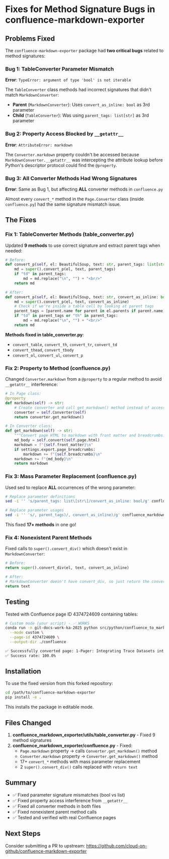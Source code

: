 # Fixes for Method Signature Bugs in confluence-markdown-exporter

## Problems Fixed

The `confluence-markdown-exporter` package had **two critical bugs** related to method signatures:

### Bug 1: TableConverter Parameter Mismatch
**Error**: `TypeError: argument of type 'bool' is not iterable`

The `TableConverter` class methods had incorrect signatures that didn't match `MarkdownConverter`:
- **Parent** (`MarkdownConverter`): Uses `convert_as_inline: bool` as 3rd parameter
- **Child** (`TableConverter`): Was using `parent_tags: list[str]` as 3rd parameter

### Bug 2: Property Access Blocked by `__getattr__`
**Error**: `AttributeError: markdown`

The `Converter.markdown` property couldn't be accessed because `MarkdownConverter.__getattr__` was intercepting the attribute lookup before Python's descriptor protocol could find the `@property`.

### Bug 3: All Converter Methods Had Wrong Signatures  
**Error**: Same as Bug 1, but affecting **ALL** converter methods in `confluence.py`

Almost every `convert_*` method in the `Page.Converter` class (inside `confluence.py`) had the same signature mismatch issue.

## The Fixes

### Fix 1: TableConverter Methods (table_converter.py)

Updated **9 methods** to use correct signature and extract parent tags when needed:

```python
# Before:
def convert_p(self, el: BeautifulSoup, text: str, parent_tags: list[str]) -> str:
    md = super().convert_p(el, text, parent_tags)
    if "td" in parent_tags:
        md = md.replace("\n", "") + "<br/>"
    return md

# After:
def convert_p(self, el: BeautifulSoup, text: str, convert_as_inline: bool) -> str:
    md = super().convert_p(el, text, convert_as_inline)
    # Check if we're inside a table cell by looking at parent tags
    parent_tags = [parent.name for parent in el.parents if parent.name]
    if "td" in parent_tags or "th" in parent_tags:
        md = md.replace("\n", "") + "<br/>"
    return md
```

**Methods fixed in table_converter.py**:
- `convert_table`, `convert_th`, `convert_tr`, `convert_td`
- `convert_thead`, `convert_tbody`
- `convert_ol`, `convert_ul`, `convert_p`

### Fix 2: Property to Method (confluence.py)

Changed `Converter.markdown` from a `@property` to a regular method to avoid `__getattr__` interference:

```python
# In Page class:
@property
def markdown(self) -> str:
    # Create converter and call get_markdown() method instead of accessing .markdown property
    converter = self.Converter(self)
    return converter.get_markdown()

# In Converter class:
def get_markdown(self) -> str:
    """Convert page HTML to markdown with front matter and breadcrumbs."""
    md_body = self.convert(self.page.html)
    markdown = f"{self.front_matter}\n"
    if settings.export.page_breadcrumbs:
        markdown += f"{self.breadcrumbs}\n"
    markdown += f"{md_body}\n"
    return markdown
```

### Fix 3: Mass Parameter Replacement (confluence.py)

Used sed to replace **ALL** occurrences of the wrong parameter:

```bash
# Replace parameter definitions
sed -i '' 's/parent_tags: list\[str\]/convert_as_inline: bool/g' confluence_markdown_exporter/confluence.py

# Replace parameter usages
sed -i '' 's/, parent_tags)/, convert_as_inline)/g' confluence_markdown_exporter/confluence.py
```

This fixed **17+ methods** in one go!

### Fix 4: Nonexistent Parent Methods

Fixed calls to `super().convert_div()` which doesn't exist in `MarkdownConverter`:

```python
# Before:
return super().convert_div(el, text, convert_as_inline)

# After:
# MarkdownConverter doesn't have convert_div, so just return the converted children
return text
```

## Testing

Tested with Confluence page ID 4374724609 containing tables:

```bash
# Custom mode (your script) - ✅ WORKS
conda run -n git-docs-work-ka-2025 python src/python/confluence_to_markdown.py \
  --mode custom \
  --page-id 4374724609 \
  --output-dir ./confluence

✅ Successfully converted page: 1-Pager: Integrating Trace Datasets into Offline Evaluations (WIP)
✅ Success rate: 100.0%
```

## Installation

To use the fixed version from this forked repository:

```bash
cd /path/to/confluence-markdown-exporter
pip install -e .
```

This installs the package in editable mode.

## Files Changed

1. **confluence_markdown_exporter/utils/table_converter.py** - Fixed 9 method signatures
2. **confluence_markdown_exporter/confluence.py** - Fixed:
   - `Page.markdown` property → calls `Converter.get_markdown()` method
   - `Converter.markdown` property → `Converter.get_markdown()` method
   - 17+ `convert_*` methods with mass parameter replacement
   - 2 `super().convert_div()` calls replaced with `return text`

## Summary

- ✅ Fixed parameter signature mismatches (bool vs list)
- ✅ Fixed property access interference from `__getattr__`
- ✅ Fixed all converter methods in both files
- ✅ Fixed nonexistent parent method calls
- ✅ Tested and verified with real Confluence pages

## Next Steps

Consider submitting a PR to upstream: https://github.com/cloud-on-github/confluence-markdown-exporter
